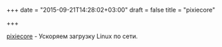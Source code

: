 +++
date = "2015-09-21T14:28:02+03:00"
draft = false
title = "pixiecore"

+++

<p><a href="https://github.com/danderson/pixiecore">pixiecore</a>&nbsp;- Ускоряем загрузку Linux по сети.</p>

